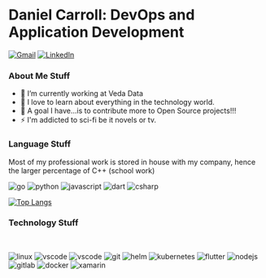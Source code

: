 # Daniel Carroll: DevOps and Application Development

[![Gmail](https://img.shields.io/badge/-GMAIL-D14836?style=for-the-badge&logo=gmail&logoColor=white)](mailto:danielc103@gmail.com)
[![LinkedIn](https://img.shields.io/badge/-LINKEDIN-0077B5?style=for-the-badge&logo=linkedin&logoColor=white)](https://www.linkedin.com/in/danielccarroll/)

### About Me Stuff

- 🔭 I’m currently working at Veda Data
- 🌱 I love to learn about everything in the technology world.
- 👯 A goal I have...is to contribute more to Open Source projects!!!
- ⚡ I'm addicted to sci-fi be it novels or tv.

### Language Stuff

Most of my professional work is stored in house with my company, hence the larger percentage of C++ (school work)

<p>
  <img alt="go" src="https://img.shields.io/badge/-Go-yellow?style=for-the-badge&logo=go&logoColor=white" />

<img alt="python" src="https://img.shields.io/badge/-python-yellow?style=for-the-badge&logo=python&logoColor=white" />

  <img alt="javascript" src="https://img.shields.io/badge/-js-yellow?style=for-the-badge&logo=javascript&logoColor=white" />

 <img alt="dart" src="https://img.shields.io/badge/-dart-F05032?style=for-the-badge&logo=dart&logoColor=white" />

  <img alt="csharp" src="https://img.shields.io/badge/-c sharp-F05032?style=for-the-badge&logo=c-sharp&logoColor=white" />

<p>

[![Top Langs](https://github-readme-stats.vercel.app/api/top-langs/?username=danielc103&layout=compact&theme=dark)](https://github.com/anuraghazra/github-readme-stats)


### Technology Stuff

<br>

<p>

  <img alt="linux" src="https://img.shields.io/badge/-linux-black?style=for-the-badge&logo=linux&logoColor=white" />

  <img alt="vscode" src="https://img.shields.io/badge/-openshift-darkred?style=for-the-badge" />

  <img alt="vscode" src="https://img.shields.io/badge/-vscode-purple?style=for-the-badge&logo=visual-studio-code&logoColor=white" />

  <img alt="git" src="https://img.shields.io/badge/-Git-F05032?style=for-the-badge&logo=git&logoColor=white" />

  <img alt="helm" src="https://img.shields.io/badge/-Helm-blue?style=for-the-badge&logo=helm&logoColor=white" />

   <img alt="kubernetes" src="https://img.shields.io/badge/-K8s-bluegreen?style=for-the-badge&logo=kubernetes&logoColor=blue" />

   <img alt="flutter" src="https://img.shields.io/badge/-flutter-F05032?style=for-the-badge&logo=flutter&logoColor=white" />

  <img alt="nodejs" src="https://img.shields.io/badge/-node-darkgreen?style=for-the-badge&logo=node.js&logoColor=white" />

   <img alt="gitlab" src="https://img.shields.io/badge/-gitlab-darkblue?style=for-the-badge&logo=gitlab&logoColor=white" />

  <img alt="docker" src="https://img.shields.io/badge/-docker-F05032?style=for-the-badge&logo=docker&logoColor=white" />

 <img alt="xamarin" src="https://img.shields.io/badge/-xamarin-lightblue?style=for-the-badge&logo=Xamarin&logoColor=white" />
<p>

<br />
<br />
